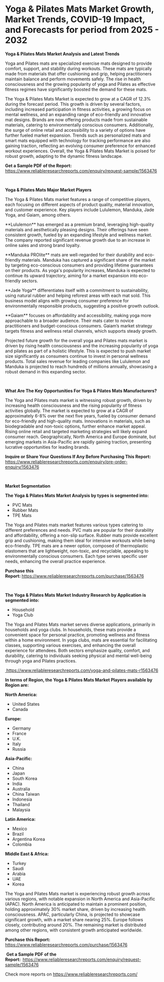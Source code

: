 <p><h1>Yoga & Pilates Mats Market Growth, Market Trends, COVID-19 Impact, and Forecasts for period from 2025 - 2032</h1></p><p><strong>Yoga & Pilates Mats Market Analysis and Latest Trends</strong></p>
<p><p>Yoga and Pilates mats are specialized exercise mats designed to provide comfort, support, and stability during workouts. These mats are typically made from materials that offer cushioning and grip, helping practitioners maintain balance and perform movements safely. The rise in health consciousness and the growing popularity of yoga and Pilates as effective fitness regimes have significantly boosted the demand for these mats.</p><p>The Yoga & Pilates Mats Market is expected to grow at a CAGR of 12.3% during the forecast period. This growth is driven by several factors, including increased participation in fitness activities, a growing focus on mental wellness, and an expanding range of eco-friendly and innovative mat designs. Brands are now offering products made from sustainable materials, catering to environmentally conscious consumers. Additionally, the surge of online retail and accessibility to a variety of options have further fueled market expansion. Trends such as personalized mats and smart mats equipped with technology for tracking performance are also gaining traction, reflecting an evolving consumer preference for enhanced workout experiences. Overall, the Yoga & Pilates Mats Market is poised for robust growth, adapting to the dynamic fitness landscape.</p></p>
<p><strong>Get a Sample PDF of the Report:&nbsp;</strong> <a href="https://www.reliableresearchreports.com/enquiry/request-sample/1563476?utm_campaign=2954&utm_medium=2&utm_source=Github&utm_content=ia&utm_term=05042025&utm_id=yoga-pilates-mats">https://www.reliableresearchreports.com/enquiry/request-sample/1563476</a></p>
<p>&nbsp;</p>
<p><strong>Yoga & Pilates Mats Major Market Players</strong></p>
<p><p>The Yoga & Pilates Mats market features a range of competitive players, each focusing on different aspects of product quality, material innovation, and customer experience. Key players include Lululemon, Manduka, Jade Yoga, and Gaiam, among others.</p><p>**Lululemon** has emerged as a premium brand, leveraging high-quality materials and aesthetically pleasing designs. Their offerings have seen consistent growth, fueled by an expanding lifestyle and wellness market. The company reported significant revenue growth due to an increase in online sales and strong brand loyalty. </p><p>**Manduka PROlite** mats are well-regarded for their durability and eco-friendly materials. Manduka has captured a significant share of the market by targeting eco-conscious consumers and providing lifetime guarantees on their products. As yoga's popularity increases, Manduka is expected to continue its upward trajectory, aiming for a market expansion into eco-friendly sectors.</p><p>**Jade Yoga** differentiates itself with a commitment to sustainability, using natural rubber and helping reforest areas with each mat sold. This business model aligns with growing consumer preference for environmentally responsible products, suggesting a positive growth outlook.</p><p>**Gaiam** focuses on affordability and accessibility, making yoga more approachable to a broader audience. Their mats cater to novice practitioners and budget-conscious consumers. Gaiam’s market strategy targets fitness and wellness retail channels, which supports steady growth.</p><p>Projected future growth for the overall yoga and Pilates mats market is driven by rising health consciousness and the increasing popularity of yoga and pilates as part of a holistic lifestyle. This is expected to push market size significantly as consumers continue to invest in personal wellness products. Total sales revenue for leading companies like Lululemon and Manduka is projected to reach hundreds of millions annually, showcasing a robust demand in this expanding sector.</p></p>
<p>&nbsp;</p>
<p><strong>What Are The Key Opportunities For Yoga & Pilates Mats Manufacturers?</strong></p>
<p><p>The Yoga and Pilates mats market is witnessing robust growth, driven by increasing health consciousness and the rising popularity of fitness activities globally. The market is expected to grow at a CAGR of approximately 6-8% over the next five years, fueled by consumer demand for eco-friendly and high-quality mats. Innovations in materials, such as biodegradable and non-toxic options, further enhance market appeal. Rising online retail and targeted marketing strategies will likely expand consumer reach. Geographically, North America and Europe dominate, but emerging markets in Asia-Pacific are rapidly gaining traction, presenting lucrative opportunities for leading brands.</p></p>
<p><strong>Inquire or Share Your Questions If Any Before Purchasing This Report:</strong> <a href="https://www.reliableresearchreports.com/enquiry/pre-order-enquiry/1563476?utm_campaign=2954&utm_medium=2&utm_source=Github&utm_content=ia&utm_term=05042025&utm_id=yoga-pilates-mats">https://www.reliableresearchreports.com/enquiry/pre-order-enquiry/1563476</a></p>
<p>&nbsp;</p>
<p><strong>Market Segmentation</strong></p>
<p><strong>The Yoga & Pilates Mats Market Analysis by types is segmented into:</strong></p>
<p><ul><li>PVC Mats</li><li>Rubber Mats</li><li>TPE Mats</li></ul></p>
<p><p>The Yoga and Pilates mats market features various types catering to different preferences and needs. PVC mats are popular for their durability and affordability, offering a non-slip surface. Rubber mats provide excellent grip and cushioning, making them ideal for intensive workouts while being eco-friendly. TPE mats are a newer option, composed of thermoplastic elastomers that are lightweight, non-toxic, and recyclable, appealing to environmentally conscious consumers. Each type serves specific user needs, enhancing the overall practice experience.</p></p>
<p><strong>Purchase this Report:&nbsp;</strong><a href="https://www.reliableresearchreports.com/purchase/1563476?utm_campaign=2954&utm_medium=2&utm_source=Github&utm_content=ia&utm_term=05042025&utm_id=yoga-pilates-mats">https://www.reliableresearchreports.com/purchase/1563476</a></p>
<p>&nbsp;</p>
<p><strong>The Yoga & Pilates Mats Market Industry Research by Application is segmented into:</strong></p>
<p><ul><li>Household</li><li>Yoga Club</li></ul></p>
<p><p>The Yoga and Pilates Mats market serves diverse applications, primarily in households and yoga clubs. In households, these mats provide a convenient space for personal practice, promoting wellness and fitness within a home environment. In yoga clubs, mats are essential for facilitating classes, supporting various exercises, and enhancing the overall experience for attendees. Both sectors emphasize quality, comfort, and durability, catering to individuals seeking physical and mental well-being through yoga and Pilates practices.</p></p>
<p><a href="https://www.reliableresearchreports.com/yoga-and-pilates-mats-r1563476?utm_campaign=2954&utm_medium=2&utm_source=Github&utm_content=ia&utm_term=05042025&utm_id=yoga-pilates-mats">&nbsp;https://www.reliableresearchreports.com/yoga-and-pilates-mats-r1563476</a></p>
<p><strong>In terms of Region, the Yoga & Pilates Mats Market Players available by Region are:</strong></p>
<p>
    <p> <strong> North America: </strong>
        <ul>
            <li>United States</li>
            <li>Canada</li>
        </ul>
        </p> 
    <p> <strong> Europe: </strong>
        <ul>
            <li>Germany</li>
            <li>France</li>
            <li>U.K.</li>
            <li>Italy</li>
            <li>Russia</li>
        </ul>
        </p> 
    <p> <strong> Asia-Pacific: </strong>
        <ul>
            <li>China</li>
            <li>Japan</li>
            <li>South Korea</li>
            <li>India</li>
            <li>Australia</li>
            <li>China Taiwan</li>
            <li>Indonesia</li>
            <li>Thailand</li>
            <li>Malaysia</li>
        </ul>
        </p> 
    <p> <strong> Latin America: </strong>
        <ul>
            <li>Mexico</li>
            <li>Brazil</li>
            <li>Argentina Korea</li>
            <li>Colombia</li>
        </ul>
        </p> 
    <p> <strong> Middle East & Africa: </strong>
        <ul>
            <li>Turkey</li>
            <li>Saudi</li>
            <li>Arabia</li>
            <li>UAE</li>
            <li>Korea</li>
        </ul>
    </p>
    </p>
<p><p>The Yoga and Pilates Mats market is experiencing robust growth across various regions, with notable expansion in North America and Asia-Pacific (APAC). North America is anticipated to maintain a prominent position, holding approximately 30% market share, driven by increasing health consciousness. APAC, particularly China, is projected to showcase significant growth, with a market share nearing 25%. Europe follows closely, contributing around 20%. The remaining market is distributed among other regions, with consistent growth anticipated worldwide.</p></p>
<p><strong>Purchase this Report: </strong><a href="https://www.reliableresearchreports.com/purchase/1563476?utm_campaign=2954&utm_medium=2&utm_source=Github&utm_content=ia&utm_term=05042025&utm_id=yoga-pilates-mats">https://www.reliableresearchreports.com/purchase/1563476</a></p>
<p>&nbsp;<strong>Get a Sample PDF of the Report:&nbsp;&nbsp;</strong><a href="https://www.reliableresearchreports.com/enquiry/request-sample/1563476?utm_campaign=2954&utm_medium=2&utm_source=Github&utm_content=ia&utm_term=05042025&utm_id=yoga-pilates-mats">https://www.reliableresearchreports.com/enquiry/request-sample/1563476</a></p>
<p><strong></strong></p>
<p>Check more reports on <a href="https://www.reliableresearchreports.com/?utm_campaign=2954&utm_medium=2&utm_source=Github&utm_content=ia&utm_term=05042025&utm_id=yoga-pilates-mats">https://www.reliableresearchreports.com/</a></p>